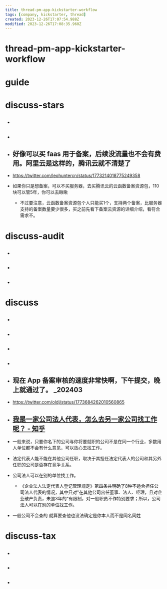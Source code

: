 ```yaml
---
title: thread-pm-app-kickstarter-workflow
tags: [company, kickstarter, thread]
created: 2023-12-26T17:07:54.988Z
modified: 2023-12-26T17:08:35.960Z
---
```


# thread-pm-app-kickstarter-workflow

# guide

# discuss-stars
- ## 

- ## 

- ## 好像可以买 faas 用于备案，后续没流量也不会有费用。阿里云是这样的，腾讯云就不清楚了
- https://twitter.com/leohuntercn/status/1773214018775249358
- 如果你只是想备案，可以不买服务器，去买腾讯云的云函数备案资源包，110块可以管5年，你可以去瞅瞅
  - 不过要注意，云函数备案资源包个人只能买1个，支持两个备案，比服务器支持的备案数量要少很多，买之前先看下备案云资源的详细介绍，看符合需求不。

# discuss-audit
- ## 

- ## 

- ## 
# discuss
- ## 

- ## 

- ## 

- ## 

- ## 现在 App 备案审核的速度非常快啊，下午提交，晚上就通过了。 _202403
- https://twitter.com/oldj/status/1773684262010560865

- ## [我是一家公司法人代表，怎么去另一家公司找工作呢？ - 知乎](https://www.zhihu.com/question/492482333)
- 一般来说，只要你名下的公司与你将要就职的公司不是在同一个行业，多数用人单位都不会有什么意见，可以放心去找工作。
- 法定代表人能不能在其他公司任职，取决于其担任法定代表人的公司和其另外任职的公司是否存在竞争关系。
- 公司法人可以在别的单位找工作。
  - 《企业法人法定代表人登记管理规定》第四条共明确了8种不适合担任公司法人代表的情况，其中只对"在其他公司出任董事、法人、经理，且对企业破产负责，未逾3年的"有限制，对一般职员不作特别要求；所以，公司法人可以在别的单位找工作。
- 一般公司不会查的 就算要查他也没法确定是你本人而不是同名同姓

# discuss-tax
- ## 

- ## 

- ## 
